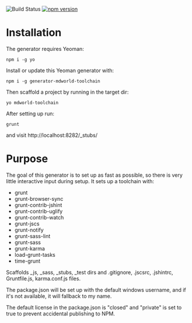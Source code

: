 ![Build Status](https://travis-ci.org/mdvanes/generator-mdworld-toolchain.svg?branch=master) [![npm version](https://badge.fury.io/js/generator-mdworld-toolchain.svg)](https://badge.fury.io/js/generator-mdworld-toolchain)

# Installation

The generator requires Yeoman:

```
npm i -g yo
```

Install or update this Yeoman generator with:

```
npm i -g generator-mdworld-toolchain
```
Then scaffold a project by running in the target dir:

```
yo mdworld-toolchain
```

After setting up run:

```
grunt
```

and visit http://localhost:8282/_stubs/

# Purpose

The goal of this generator is to set up as fast as possible, so there is very little interactive input during setup. It sets up a toolchain with:

* grunt
* grunt-browser-sync
* grunt-contrib-jshint
* grunt-contrib-uglify
* grunt-contrib-watch
* grunt-jscs
* grunt-notify
* grunt-sass-lint
* grunt-sass
* grunt-karma
* load-grunt-tasks
* time-grunt

Scaffolds \_js, \_sass, \_stubs, _test dirs and .gitignore, .jscsrc, .jshintrc, Gruntfile.js, karma.conf.js files.

The package.json will be set up with the default windows username, and if it's not available, it will fallback to my name. 

The default license in the package.json is "closed" and "private" is set to true to prevent accidental publishing to NPM.
